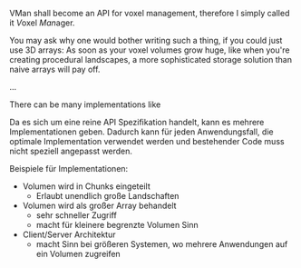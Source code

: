 <!-- 
.. title: vman
.. slug: vman
.. date: 05/30/2014 10:53:19 PM UTC+02:00
.. tags: vman
.. link: 
.. description: 
.. type: text
-->

VMan shall become an API for voxel management,
therefore I simply called it *V*oxel *Man*ager.

You may ask why one would bother writing such a thing,
if you could just use 3D arrays:
As soon as your voxel volumes grow huge,
like when you're creating procedural landscapes,
a more sophisticated storage solution than naive arrays will pay off.

...

There can be many implementations
like 

Da es sich um eine reine API Spezifikation handelt,
kann es mehrere Implementationen geben.
Dadurch kann für jeden Anwendungsfall, die optimale Implementation
verwendet werden und bestehender Code muss nicht speziell angepasst werden.

Beispiele für Implementationen:
- Volumen wird in Chunks eingeteilt
  - Erlaubt unendlich große Landschaften
- Volumen wird als großer Array behandelt
  - sehr schneller Zugriff
  - macht für kleinere begrenzte Volumen Sinn
- Client/Server Architektur
  - macht Sinn bei größeren Systemen, wo mehrere Anwendungen auf ein Volumen zugreifen
